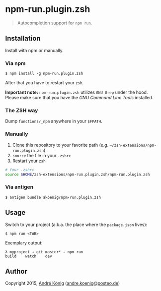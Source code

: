 # npm-run.plugin.zsh

> Autocompletion support for `npm run`.

## Installation

Install with npm or manually.

### Via npm

    $ npm install -g npm-run.plugin.zsh

After that you have to restart your `zsh`.

**Important note:** `npm-run.plugin.zsh` utilizes `GNU Grep` under the hood. Please make sure that you have the _GNU Command Line Tools_ installed.

### The ZSH way

Dump `functions/_npm` anywhere in your `$FPATH`.

### Manually

1. Clone this repository to your favorite path (e.g. `~/zsh-extensions/npm-run.plugin.zsh`)
2. `source` the file in your `.zshrc`
3. Restart your `zsh`

```sh
# Your .zshrc
source $HOME/zsh-extensions/npm-run.plugin.zsh/npm-run.plugin.zsh
```

### Via antigen

    $ antigen bundle akoenig/npm-run.plugin.zsh

## Usage

Switch to your project (a.k.a. the place where the `package.json` lives):

    $ npm run <TAB>

Exemplary output:

    λ myproject → git master* → npm run
    build    watch    dev

## Author

Copyright 2015, [André König](http://andrekoenig.info) (andre.koenig@posteo.de)

